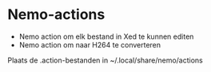 # Nemo-actions
- Nemo action om elk bestand in Xed te kunnen editen
- Nemo action om naar H264 te converteren

Plaats de .action-bestanden in ~/.local/share/nemo/actions
